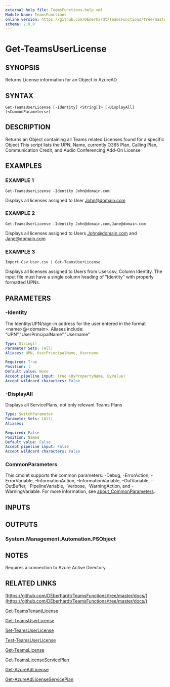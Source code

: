 ```yaml
---
external help file: TeamsFunctions-help.xml
Module Name: TeamsFunctions
online version: https://github.com/DEberhardt/TeamsFunctions/tree/master/docs/
schema: 2.0.0
---
```


# Get-TeamsUserLicense

## SYNOPSIS
Returns License information for an Object in AzureAD

## SYNTAX

```
Get-TeamsUserLicense [-Identity] <String[]> [-DisplayAll] [<CommonParameters>]
```

## DESCRIPTION
Returns an Object containing all Teams related Licenses found for a specific Object
This script lists the UPN, Name, currently O365 Plan, Calling Plan, Communication Credit, and Audio Conferencing Add-On License

## EXAMPLES

### EXAMPLE 1
```
Get-TeamsUserLicense -Identity John@domain.com
```

Displays all licenses assigned to User John@domain.com

### EXAMPLE 2
```
Get-TeamsUserLicense -Identity John@domain.com,Jane@domain.com
```

Displays all licenses assigned to Users John@domain.com and Jane@domain.com

### EXAMPLE 3
```
Import-Csv User.csv | Get-TeamsUserLicense
```

Displays all licenses assigned to Users from User.csv, Column Identity.
  The input file must have a single column heading of "Identity" with properly formatted UPNs.

## PARAMETERS

### -Identity
The Identity/UPN/sign-in address for the user entered in the format \<name\>@\<domain\>.
  Aliases include: "UPN","UserPrincipalName","Username"

```yaml
Type: String[]
Parameter Sets: (All)
Aliases: UPN, UserPrincipalName, Username

Required: True
Position: 1
Default value: None
Accept pipeline input: True (ByPropertyName, ByValue)
Accept wildcard characters: False
```

### -DisplayAll
Displays all ServicePlans, not only relevant Teams Plans

```yaml
Type: SwitchParameter
Parameter Sets: (All)
Aliases:

Required: False
Position: Named
Default value: False
Accept pipeline input: False
Accept wildcard characters: False
```

### CommonParameters
This cmdlet supports the common parameters: -Debug, -ErrorAction, -ErrorVariable, -InformationAction, -InformationVariable, -OutVariable, -OutBuffer, -PipelineVariable, -Verbose, -WarningAction, and -WarningVariable. For more information, see [about_CommonParameters](http://go.microsoft.com/fwlink/?LinkID=113216).

## INPUTS

## OUTPUTS

### System.Management.Automation.PSObject
## NOTES
Requires a connection to Azure Active Directory

## RELATED LINKS

[https://github.com/DEberhardt/TeamsFunctions/tree/master/docs/](https://github.com/DEberhardt/TeamsFunctions/tree/master/docs/)

[Get-TeamsTenantLicense]()

[Get-TeamsUserLicense]()

[Set-TeamsUserLicense]()

[Test-TeamsUserLicense]()

[Get-TeamsLicense]()

[Get-TeamsLicenseServicePlan]()

[Get-AzureAdLicense]()

[Get-AzureAdLicenseServicePlan]()

